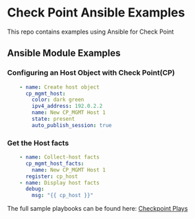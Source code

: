 # Check Point Ansible Examples
This repo contains examples using Ansible for Check Point

## Ansible Module Examples

### Configuring an Host Object with Check Point(CP)

```yaml
    - name: Create host object
      cp_mgmt_host:
        color: dark green
        ipv4_address: 192.0.2.2
        name: New CP_MGMT Host 1
        state: present
        auto_publish_session: true
```


### Get the Host facts

```yaml
    - name: Collect-host facts
      cp_mgmt_host_facts:
        name: New CP_MGMT Host 1
      register: cp_host
    - name: Display host facts
      debug:
        msg: "{{ cp_host }}"
```

The full sample playbooks can be found here: [Checkpoint Plays](https://github.com/ansible-security/ansible-security-playbooks/tree/master/playbooks/checkpoint)
